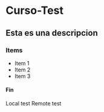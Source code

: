 # Curso-Test
## Esta es una descripcion
### Items
* Item 1 
* Item 2
* Item 3
#### Fin
Local test
Remote test
